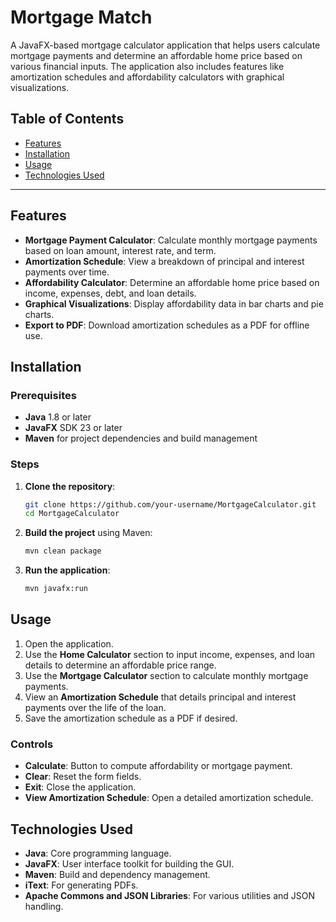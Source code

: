 # Mortgage Match

A JavaFX-based mortgage calculator application that helps users calculate mortgage payments and determine an affordable home price based on various financial inputs. 
The application also includes features like amortization schedules and affordability calculators with graphical visualizations.

## Table of Contents
- [Features](#features)
- [Installation](#installation)
- [Usage](#usage)
- [Technologies Used](#technologies-used)

---

## Features
- **Mortgage Payment Calculator**: Calculate monthly mortgage payments based on loan amount, interest rate, and term.
- **Amortization Schedule**: View a breakdown of principal and interest payments over time.
- **Affordability Calculator**: Determine an affordable home price based on income, expenses, debt, and loan details.
- **Graphical Visualizations**: Display affordability data in bar charts and pie charts.
- **Export to PDF**: Download amortization schedules as a PDF for offline use.

## Installation

### Prerequisites
- **Java** 1.8 or later
- **JavaFX** SDK 23 or later
- **Maven** for project dependencies and build management

### Steps
1. **Clone the repository**:
    ```bash
    git clone https://github.com/your-username/MortgageCalculator.git
    cd MortgageCalculator
    ```

2. **Build the project** using Maven:
    ```bash
    mvn clean package
    ```

3. **Run the application**:
    ```bash
    mvn javafx:run
    ```

## Usage

1. Open the application.
2. Use the **Home Calculator** section to input income, expenses, and loan details to determine an affordable price range.
3. Use the **Mortgage Calculator** section to calculate monthly mortgage payments.
4. View an **Amortization Schedule** that details principal and interest payments over the life of the loan.
5. Save the amortization schedule as a PDF if desired.

### Controls
- **Calculate**: Button to compute affordability or mortgage payment.
- **Clear**: Reset the form fields.
- **Exit**: Close the application.
- **View Amortization Schedule**: Open a detailed amortization schedule.

## Technologies Used

- **Java**: Core programming language.
- **JavaFX**: User interface toolkit for building the GUI.
- **Maven**: Build and dependency management.
- **iText**: For generating PDFs.
- **Apache Commons and JSON Libraries**: For various utilities and JSON handling.

